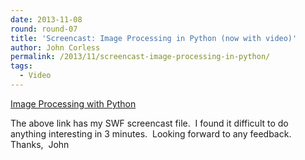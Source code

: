 ```yaml
---
date: 2013-11-08
round: round-07
title: 'Screencast: Image Processing in Python (now with video)'
author: John Corless
permalink: /2013/11/screencast-image-processing-in-python/
tags:
  - Video
---
```

[Image Processing with Python][1]

The above link has my SWF screencast file.  I found it difficult to do anything interesting in 3 minutes.  Looking forward to any feedback.  Thanks,  John

 [1]: http://teaching.software-carpentry.org/wp-content/uploads/2013/11/2013-11-17_1820.swf
